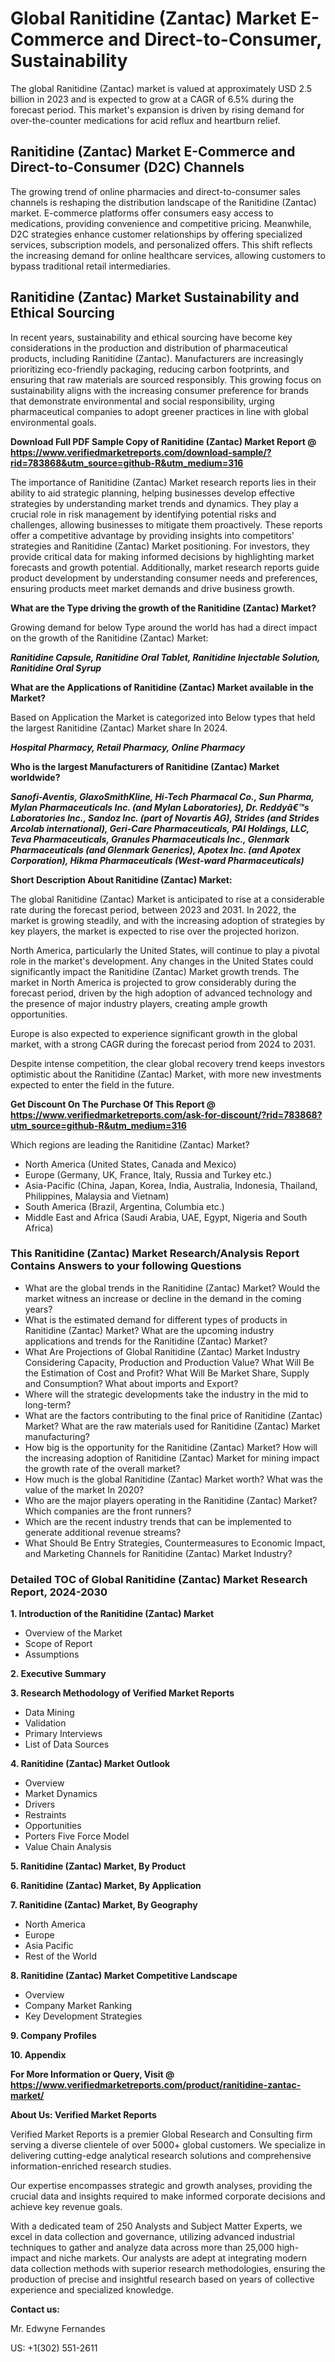 <h1>Global Ranitidine (Zantac) Market E-Commerce and Direct-to-Consumer, Sustainability</h1><p class=""><p>The global Ranitidine (Zantac) market is valued at approximately USD 2.5 billion in 2023 and is expected to grow at a CAGR of 6.5% during the forecast period. This market's expansion is driven by rising demand for over-the-counter medications for acid reflux and heartburn relief.</p><h2>Ranitidine (Zantac) Market E-Commerce and Direct-to-Consumer (D2C) Channels</h2><p>The growing trend of online pharmacies and direct-to-consumer sales channels is reshaping the distribution landscape of the Ranitidine (Zantac) market. E-commerce platforms offer consumers easy access to medications, providing convenience and competitive pricing. Meanwhile, D2C strategies enhance customer relationships by offering specialized services, subscription models, and personalized offers. This shift reflects the increasing demand for online healthcare services, allowing customers to bypass traditional retail intermediaries.</p><h2>Ranitidine (Zantac) Market Sustainability and Ethical Sourcing</h2><p>In recent years, sustainability and ethical sourcing have become key considerations in the production and distribution of pharmaceutical products, including Ranitidine (Zantac). Manufacturers are increasingly prioritizing eco-friendly packaging, reducing carbon footprints, and ensuring that raw materials are sourced responsibly. This growing focus on sustainability aligns with the increasing consumer preference for brands that demonstrate environmental and social responsibility, urging pharmaceutical companies to adopt greener practices in line with global environmental goals.</p></p><p class=""><strong>Download Full PDF Sample Copy of Ranitidine (Zantac) Market Report @ <a href="https://www.verifiedmarketreports.com/download-sample/?rid=783868&utm_source=github-R&utm_medium=316" target="_blank">https://www.verifiedmarketreports.com/download-sample/?rid=783868&utm_source=github-R&utm_medium=316</a></strong></p><p>The importance of&nbsp;Ranitidine (Zantac) Market research reports lies in their ability to aid strategic planning, helping businesses develop effective strategies by understanding market trends and dynamics. They play a crucial role in risk management by identifying potential risks and challenges, allowing businesses to mitigate them proactively. These reports offer a competitive advantage by providing insights into competitors' strategies and Ranitidine (Zantac) Market positioning. For investors, they provide critical data for making informed decisions by highlighting market forecasts and growth potential. Additionally, market research reports guide product development by understanding consumer needs and preferences, ensuring products meet market demands and drive business growth.</p><p><strong>What are the&nbsp;Type driving the growth of the Ranitidine (Zantac) Market?</strong></p><p id="" class="">Growing demand for below Type around the world has had a direct impact on the growth of the Ranitidine (Zantac) Market:</p><p class=""><em><strong>Ranitidine Capsule, Ranitidine Oral Tablet, Ranitidine Injectable Solution, Ranitidine Oral Syrup</strong></em></p><p class=""><strong>What are the&nbsp;Applications&nbsp;of Ranitidine (Zantac) Market available in the Market?</strong></p><p id="" class="">Based on Application the Market is categorized into Below types that held the largest Ranitidine (Zantac) Market share In 2024.</p><p class=""><em><strong>Hospital Pharmacy, Retail Pharmacy, Online Pharmacy</strong></em></p><p class=""><strong>Who is the largest Manufacturers of Ranitidine (Zantac) Market worldwide?</strong></p><p><em><strong>Sanofi-Aventis, GlaxoSmithKline, Hi-Tech Pharmacal Co., Sun Pharma, Mylan Pharmaceuticals Inc. (and Mylan Laboratories), Dr. Reddyâ€™s Laboratories Inc., Sandoz Inc. (part of Novartis AG), Strides (and Strides Arcolab international), Geri-Care Pharmaceuticals, PAI Holdings, LLC, Teva Pharmaceuticals, Granules Pharmaceuticals Inc., Glenmark Pharmaceuticals (and Glenmark Generics), Apotex Inc. (and Apotex Corporation), Hikma Pharmaceuticals (West-ward Pharmaceuticals)</strong></em></p><p id="" class=""><strong>Short Description About Ranitidine (Zantac) Market:</strong></p><p>The global Ranitidine (Zantac) Market is anticipated to rise at a considerable rate during the forecast period, between 2023 and 2031. In 2022, the market is growing steadily, and with the increasing adoption of strategies by key players, the market is expected to rise over the projected horizon.</p><p>North America, particularly the United States, will continue to play a pivotal role in the market's development. Any changes in the United States could significantly impact the Ranitidine (Zantac) Market growth trends. The market in North America is projected to grow considerably during the forecast period, driven by the high adoption of advanced technology and the presence of major industry players, creating ample growth opportunities.</p><p>Europe is also expected to experience significant growth in the global market, with a strong CAGR during the forecast period from 2024 to 2031.</p><p>Despite intense competition, the clear global recovery trend keeps investors optimistic about the Ranitidine (Zantac) Market, with more new investments expected to enter the field in the future.</p><p id="" class=""><strong>Get Discount On The Purchase Of This Report @ <a href="https://www.verifiedmarketreports.com/ask-for-discount/?rid=783868?utm_source=github-R&utm_medium=316" target="_blank">https://www.verifiedmarketreports.com/ask-for-discount/?rid=783868?utm_source=github-R&utm_medium=316</a></strong></p><p class="">Which regions are leading the Ranitidine (Zantac) Market?</p><ul><li>North America (United States, Canada and Mexico)</li><li>Europe (Germany, UK, France, Italy, Russia and Turkey etc.)</li><li>Asia-Pacific (China, Japan, Korea, India, Australia, Indonesia, Thailand, Philippines, Malaysia and Vietnam)</li><li>South America (Brazil, Argentina, Columbia etc.)</li><li>Middle East and Africa (Saudi Arabia, UAE, Egypt, Nigeria and South Africa)</li></ul><h3 id="" class="">This Ranitidine (Zantac) Market Research/Analysis Report Contains Answers to your following Questions</h3><ul><li>What are the global trends in the Ranitidine (Zantac) Market? Would the market witness an increase or decline in the demand in the coming years?</li><li>What is the estimated demand for different types of products in Ranitidine (Zantac) Market? What are the upcoming industry applications and trends for the Ranitidine (Zantac) Market?</li><li>What Are Projections of Global Ranitidine (Zantac) Market Industry Considering Capacity, Production and Production Value? What Will Be the Estimation of Cost and Profit? What Will Be Market Share, Supply and Consumption? What about imports and Export?</li><li>Where will the strategic developments take the industry in the mid to long-term?</li><li>What are the factors contributing to the final price of Ranitidine (Zantac) Market? What are the raw materials used for Ranitidine (Zantac) Market manufacturing?</li><li>How big is the opportunity for the Ranitidine (Zantac) Market? How will the increasing adoption of Ranitidine (Zantac) Market for mining impact the growth rate of the overall market?</li><li>How much is the global Ranitidine (Zantac) Market worth? What was the value of the market In 2020?</li><li>Who are the major players operating in the Ranitidine (Zantac) Market? Which companies are the front runners?</li><li>Which are the recent industry trends that can be implemented to generate additional revenue streams?</li><li>What Should Be Entry Strategies, Countermeasures to Economic Impact, and Marketing Channels for Ranitidine (Zantac) Market Industry?</li></ul><h3 id="" class="">Detailed TOC of Global Ranitidine (Zantac) Market Research Report, 2024-2030</h3><p id="" class=""><strong>1. Introduction of the Ranitidine (Zantac) Market</strong></p><ul><li>Overview of the Market</li><li>Scope of Report</li><li>Assumptions</li></ul><p id="" class=""><strong>2. Executive Summary</strong></p><p id="" class=""><strong>3. Research Methodology of Verified Market Reports</strong></p><ul><li>Data Mining</li><li>Validation</li><li>Primary Interviews</li><li>List of Data Sources</li></ul><p id="" class=""><strong>4. Ranitidine (Zantac) Market Outlook</strong></p><ul><li>Overview</li><li>Market Dynamics</li><li>Drivers</li><li>Restraints</li><li>Opportunities</li><li>Porters Five Force Model</li><li>Value Chain Analysis</li></ul><p id="" class=""><strong>5. Ranitidine (Zantac) Market, By Product</strong></p><p id="" class=""><strong>6. Ranitidine (Zantac) Market, By Application</strong></p><p id="" class=""><strong>7. Ranitidine (Zantac) Market, By Geography</strong></p><ul><li>North America</li><li>Europe</li><li>Asia Pacific</li><li>Rest of the World</li></ul><p id="" class=""><strong>8. Ranitidine (Zantac) Market Competitive Landscape</strong></p><ul><li>Overview</li><li>Company Market Ranking</li><li>Key Development Strategies</li></ul><p id="" class=""><strong>9. Company Profiles</strong></p><p id="" class=""><strong>10. Appendix</strong></p><p id="" class=""><strong>For More Information or Query, Visit @ <a href="https://www.verifiedmarketreports.com/product/ranitidine-zantac-market/" target="_blank">https://www.verifiedmarketreports.com/product/ranitidine-zantac-market/</a></strong></p><p id="" class=""><strong>About Us: Verified Market Reports</strong></p><p id="" class="">Verified Market Reports is a premier Global Research and Consulting firm serving a diverse clientele of over 5000+ global customers. We specialize in delivering cutting-edge analytical research solutions and comprehensive information-enriched research studies.</p><p id="" class="">Our expertise encompasses strategic and growth analyses, providing the crucial data and insights required to make informed corporate decisions and achieve key revenue goals.</p><p id="" class="">With a dedicated team of 250 Analysts and Subject Matter Experts, we excel in data collection and governance, utilizing advanced industrial techniques to gather and analyze data across more than 25,000 high-impact and niche markets. Our analysts are adept at integrating modern data collection methods with superior research methodologies, ensuring the production of precise and insightful research based on years of collective experience and specialized knowledge.</p><p id="" class=""><strong>Contact us:</strong></p><p id="" class="">Mr. Edwyne Fernandes</p><p id="" class="">US: +1(302) 551-2611</p>